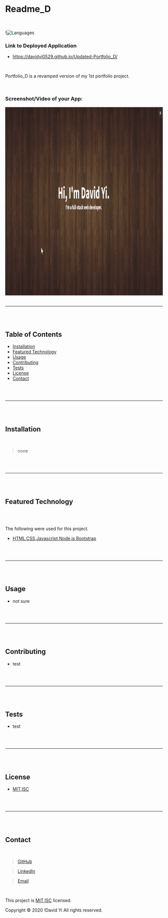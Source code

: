 <br />

# Readme_D
    
<br />

!![Languages](https://img.shields.io/github/languages/count/davidyi0529/Updated-Portfolio_D)


### Link to Deployed Application
- https://davidyi0529.github.io/Updated-Portfolio_D/

<br />

Portfolio_D is a revamped version of my 1st portfolio project. 

<br />

### Screenshot/Video of your App:

<img src="https://github.com/davidyi0529/Updated-Portfolio_D/blob/main/assets/images/Top%20page.png?raw=true" width="1275" height="600">

<br />
<br />

---

<br />
<br />

## Table of Contents

- [Installation](#installation)
- [Featured Technology](#features)
- [Usage](#usage)
- [Contributing](#contributing)
- [Tests](#tests)
- [License](#license)
- [Contact](#Contact)

<br />
<br />

---

<br />
<br />

## Installation

<br />

> none


<br />
<br />

---

<br />
<br />

## Featured Technology

<br />
<br />

The following were used for this project.

- [HTML](#html),[CSS](#css),[Javascript](#javascript),[Node.js](#nodejs),[Bootstrap](#bootstrap)


<br />
<br />

---

<br />
<br />

## Usage

- not sure


<br />
<br />

---

<br />
<br />

## Contributing

- test


<br />
<br />

---

<br />
<br />

## Tests

- test


<br />
<br />

---

<br />
<br />

## License

- [MIT](https://choosealicense.com/licenses/mit/),[ISC](https://www.isc.org/licenses/)


<br />
<br />

---

<br />
<br />

## Contact

<br />

> <a href="https://github.com/davidyi0529" target="_blank">GitHub</a> 

> <a href="www.linkedin.com/in/davidyi0529" target="_blank">LinkedIn</a> 

> <a href="david.yi.0529@gmail.com" target="_blank">Email</a> 

<br />

This project is [MIT](https://choosealicense.com/licenses/mit/),[ISC](https://www.isc.org/licenses/) licensed.

Copyright &copy; 2020 !David Yi All rights reserved.